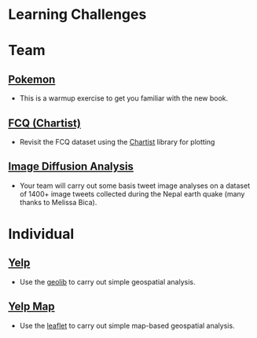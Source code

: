 # Learning Challenges

# Team

## [Pokemon](team/pokemon.html)
* This is a warmup exercise to get you familiar with the new book.

## [FCQ (Chartist)](team/chartist.html)
* Revisit the FCQ dataset using the [Chartist](https://gionkunz.github.io/chartist-js/)
library for plotting

## [Image Diffusion Analysis](team/image-diffusion.html)
* Your team will carry out some basis tweet image analyses on a dataset of
1400+ image tweets collected during the Nepal earth quake (many thanks to Melissa Bica).

# Individual

## [Yelp](individual/yelp.html)

* Use the [geolib](https://github.com/manuelbieh/Geolib) to carry out simple
geospatial analysis.

## [Yelp Map](individual/yelp-map.html)

* Use the [leaflet](http://leafletjs.com/) to carry out simple map-based
geospatial analysis.
